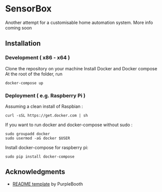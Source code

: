 # SensorBox

Another attempt for a customisable home automation system.
More info coming soon

## Installation

### Development ( x86 - x64 )

Clone the repository on your machine
Install Docker and Docker compose
At the root of the folder, run 
```
docker-compose up
```


### Deployment ( e.g. Raspberry Pi )

Assuming a clean install of Raspbian :

```
curl -sSL https://get.docker.com | sh
```

If you want to run docker and docker-compose without sudo :

```
sudo groupadd docker
sudo usermod -aG docker $USER
```

Install docker-compose for raspberry pi: 

```
sudo pip install docker-compose
```


## Acknowledgments

* [README template](https://gist.github.com/PurpleBooth/109311bb0361f32d87a2/) by PurpleBooth

